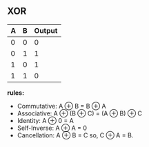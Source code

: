 ## XOR


|   A   |   B   | Output |
|-------|-------|--------|
|   0   |   0   |   0    |
|   0   |   1   |   1    |
|   1   |   0   |   1    |
|   1   |   1   |   0    |


**rules:**
- Commutative: A ⊕ B = B ⊕ A
- Associative: A ⊕ (B ⊕ C) = (A ⊕ B) ⊕ C
- Identity: A ⊕ 0 = A
- Self-Inverse: A ⊕ A = 0 
- Cancellation: A ⊕ B = C so, C ⊕ A = B.
